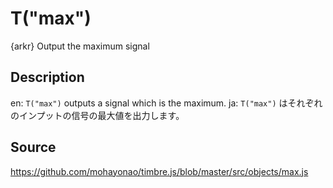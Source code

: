 T("max")
========
{arkr} Output the maximum signal

## Description ##
en: `T("max")` outputs a signal which is the maximum.
ja: `T("max")` はそれぞれのインプットの信号の最大値を出力します。

## Source ##
https://github.com/mohayonao/timbre.js/blob/master/src/objects/max.js
